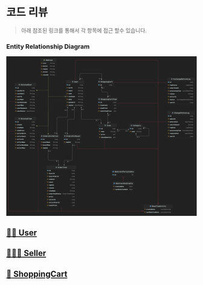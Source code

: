 # 코드 리뷰
> 아래 참조된 링크를 통해서 각 항목에 접근 할수 있습니다.

### Entity Relationship Diagram
<p align="center">
    <img  alt="ERD" src="./ERD.png"/>
</p>

## [🙍🏻 User](https://github.com/dnjs2721/Ecommerce/blob/main/Code-Review/User.md)

## [🙍🏻‍♂️ Seller](https://github.com/dnjs2721/Ecommerce/blob/main/Code-Review/Seller.md)

## [🛒 ShoppingCart](https://github.com/dnjs2721/Ecommerce/blob/main/Code-Review/ShoppingCart.md)